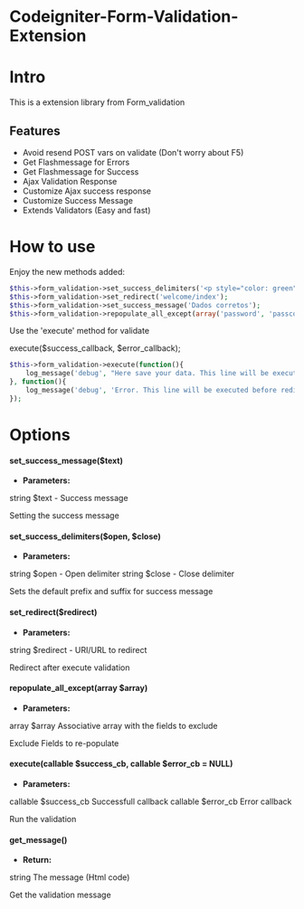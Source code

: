 # Codeigniter-Form-Validation-Extension
# Intro
This is a extension library from Form_validation
## Features
* Avoid resend POST vars on validate (Don't worry about F5)
* Get Flashmessage for Errors
* Get Flashmessage for Success
* Ajax Validation Response
* Customize Ajax success response
* Customize Success Message
* Extends Validators (Easy and fast)

# How to use
Enjoy the new methods added:
```php
$this->form_validation->set_success_delimiters('<p style="color: green">', '</p>');
$this->form_validation->set_redirect('welcome/index');
$this->form_validation->set_success_message('Dados corretos');
$this->form_validation->repopulate_all_except(array('password', 'passconf'));
```
Use the 'execute' method for validate

execute($success_callback, $error_callback);
```php
$this->form_validation->execute(function(){ 
    log_message('debug', "Here save your data. This line will be executed before redirect"); 
}, function(){
    log_message('debug', 'Error. This line will be executed before redirect');
});
```
# Options
#### set_success_message($text)
* **Parameters:**

string $text - Success message

Setting the success message
#### set_success_delimiters($open, $close)
* **Parameters:**

string $open - Open delimiter
string $close - Close delimiter

Sets the default prefix and suffix for success message
#### set_redirect($redirect)
* **Parameters:**

string $redirect - URI/URL to redirect

Redirect after execute validation
#### repopulate_all_except(array $array)
* **Parameters:**

array $array Associative array with the fields to exclude

Exclude Fields to re-populate
#### execute(callable $success_cb, callable $error_cb = NULL)
* **Parameters:**

callable $success_cb Successfull callback
callable $error_cb Error callback

Run the validation
#### get_message()
* **Return:**

string The message (Html code)

Get the validation message
